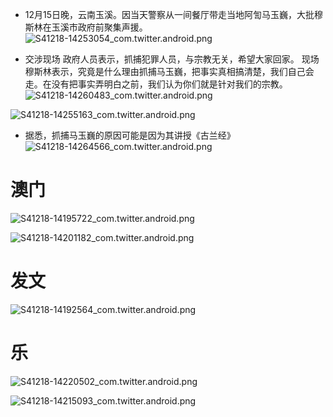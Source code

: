- 12月15日晚，云南玉溪。因当天警察从一间餐厅带走当地阿訇马玉巍，大批穆斯林在玉溪市政府前聚集声援。
![S41218-14253054_com.twitter.android.png](https://github.com/user-attachments/assets/a0734ead-b333-4e54-93ad-6f09524e1659)

- 交涉现场
政府人员表示，抓捕犯罪人员，与宗教无关，希望大家回家。
现场穆斯林表示，究竟是什么理由抓捕马玉巍，把事实真相搞清楚，我们自己会走。在没有把事实弄明白之前，我们认为你们就是针对我们的宗教。
![S41218-14260483_com.twitter.android.png](https://github.com/user-attachments/assets/4437bfcb-96ad-4878-9934-b226a109f790)

![S41218-14255163_com.twitter.android.png](https://github.com/user-attachments/assets/24d9dc46-6443-4408-b17f-ecdf9b55da0d)

- 据悉，抓捕马玉巍的原因可能是因为其讲授《古兰经》
![S41218-14264566_com.twitter.android.png](https://github.com/user-attachments/assets/9343d9fc-f08e-4666-b0ce-d31acb7e6dd0)


# **澳门**
![S41218-14195722_com.twitter.android.png](https://github.com/user-attachments/assets/067a9a38-3e69-4527-b7de-0c531d23d1cc)

![S41218-14201182_com.twitter.android.png](https://github.com/user-attachments/assets/2ec6e868-3952-4b6c-8a4a-2356f4b96eb8)

# **发文**
![S41218-14192564_com.twitter.android.png](https://github.com/user-attachments/assets/b1f22eef-93f3-4236-85c2-3ef548e47701)

# **乐**
![S41218-14220502_com.twitter.android.png](https://github.com/user-attachments/assets/26ab1771-aec3-415b-98f0-25a8e07e6ef0)

![S41218-14215093_com.twitter.android.png](https://github.com/user-attachments/assets/48382eae-a8a7-4bc7-8f6d-02632f474b70)



